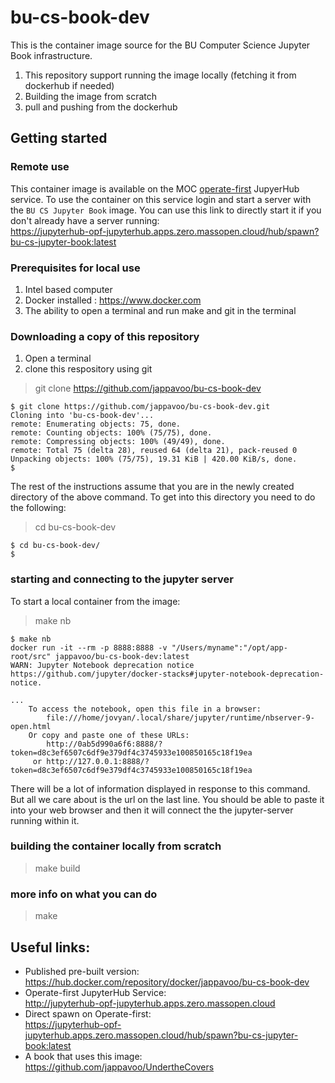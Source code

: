 <!-- #region -->
# bu-cs-book-dev

This is the container image source for the BU Computer Science Jupyter Book infrastructure.
1. This repository support running the image locally (fetching it from dockerhub if needed)
2. Building the image from scratch
3. pull and pushing from the dockerhub

## Getting started

### Remote use 

This container image is available on the MOC [operate-first](http://jupyterhub-opf-jupyterhub.apps.zero.massopen.cloud) JupyerHub service.  To use the container on this service login and start a server with the `BU CS Jupyter Book` image.  You can use this link to directly start it if you don't already have a server running:<br>
https://jupyterhub-opf-jupyterhub.apps.zero.massopen.cloud/hub/spawn?bu-cs-jupyter-book:latest


### Prerequisites for local use

1. Intel based computer
2. Docker installed : https://www.docker.com
3. The ability to open a terminal and run make and git in the terminal

### Downloading a copy of this repository
1. Open a terminal
2. clone this respository using git
> git clone https://github.com/jappavoo/bu-cs-book-dev
```
$ git clone https://github.com/jappavoo/bu-cs-book-dev.git
Cloning into 'bu-cs-book-dev'...
remote: Enumerating objects: 75, done.
remote: Counting objects: 100% (75/75), done.
remote: Compressing objects: 100% (49/49), done.
remote: Total 75 (delta 28), reused 64 (delta 21), pack-reused 0
Unpacking objects: 100% (75/75), 19.31 KiB | 420.00 KiB/s, done.
$
```
The rest of the instructions assume that you are in the newly created directory of the above command. To get into this directory you need to do the following:

> cd bu-cs-book-dev


```
$ cd bu-cs-book-dev/
$
```

### starting and connecting to the jupyter server

To start a local container from the image:
> make nb
```
$ make nb
docker run -it --rm -p 8888:8888 -v "/Users/myname":"/opt/app-root/src" jappavoo/bu-cs-book-dev:latest  
WARN: Jupyter Notebook deprecation notice https://github.com/jupyter/docker-stacks#jupyter-notebook-deprecation-notice.

... 
    To access the notebook, open this file in a browser:
        file:///home/jovyan/.local/share/jupyter/runtime/nbserver-9-open.html
    Or copy and paste one of these URLs:
        http://0ab5d990a6f6:8888/?token=d8c3ef6507c6df9e379df4c3745933e100850165c18f19ea
     or http://127.0.0.1:8888/?token=d8c3ef6507c6df9e379df4c3745933e100850165c18f19ea
```

There will be a lot of information displayed in response to this command.  But all we care about is the url on the last line.  You should be able to paste it into your web browser and then it will connect the the jupyter-server running within it.

### building the container locally from scratch

> make build

### more info on what you can do

> make

## Useful links:
- Published pre-built version:<br>
https://hub.docker.com/repository/docker/jappavoo/bu-cs-book-dev
- Operate-first JupyterHub Service: <br>
http://jupyterhub-opf-jupyterhub.apps.zero.massopen.cloud
- Direct spawn on Operate-first: <br>
https://jupyterhub-opf-jupyterhub.apps.zero.massopen.cloud/hub/spawn?bu-cs-jupyter-book:latest
- A book that uses this image:<br>
https://github.com/jappavoo/UndertheCovers

<!-- #endregion -->
